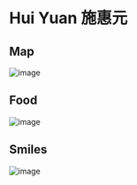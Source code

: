 # Hui Yuan 施惠元

## Map

![image](https://github.com/user-attachments/assets/59826cdb-ac3b-40dd-b594-afbfa1f8f79d)



## Food

![image](https://github.com/user-attachments/assets/70cf84ca-6157-454f-b862-3e134a9d60c4)




## Smiles

![image](https://github.com/user-attachments/assets/e3c91a8a-4633-4f81-8f39-2f3ae00debfd)

